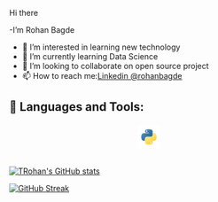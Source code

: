 Hi there

-I’m Rohan Bagde
- 👀 I’m interested in learning new technology
- 🌱 I’m currently learning Data Science
- 💞️ I’m looking to collaborate on open source project
- 📫 How to reach me:[Linkedin @rohanbagde](https://www.linkedin.com/in/rohan-bagde-6180b489/)

## 🧰 Languages and Tools:
<p align="center">
<img src="https://raw.githubusercontent.com/github/explore/80688e429a7d4ef2fca1e82350fe8e3517d3494d/topics/python/python.png" alt="Python" height="40" style="vertical-align:top; margin:4px">

## 

[![TRohan's GitHub stats](https://github-readme-stats.vercel.app/api?username=rohanbagde001)](https://github.com/rohanbagde001)

[![GitHub Streak](https://github-readme-streak-stats.herokuapp.com/?user=rohanbagde001)](https://github.com/rohanbagde001)

<!---
rohanbagde001/rohanbagde001 is a ✨ special ✨ repository because its `README.md` (this file) appears on your GitHub profile.
You can click the Preview link to take a look at your changes.
--->
